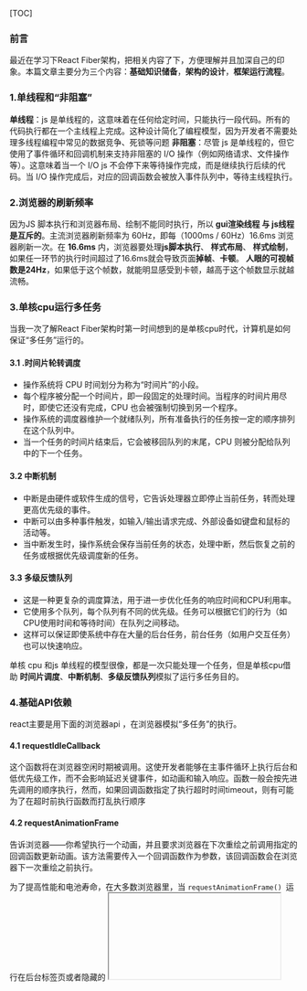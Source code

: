 [TOC]

### 前言

最近在学习下React Fiber架构，把相关内容了下，方便理解并且加深自己的印象。本篇文章主要分为三个内容：**基础知识储备**，**架构的设计**，**框架运行流程**。

### 1.单线程和“非阻塞”

**单线程**：js 是单线程的，这意味着在任何给定时间，只能执行一段代码。所有的代码执行都在一个主线程上完成。这种设计简化了编程模型，因为开发者不需要处理多线程编程中常见的数据竞争、死锁等问题
**非阻塞**：尽管 js 是单线程的，但它使用了事件循环和回调机制来支持非阻塞的 I/O 操作（例如网络请求、文件操作等）。这意味着当一个 I/O js 不会停下来等待操作完成，而是继续执行后续的代码。当 I/O 操作完成后，对应的回调函数会被放入事件队列中，等待主线程执行。

### 2.浏览器的刷新频率
因为JS 脚本执行和浏览器布局、绘制不能同时执行，所以 **gui渲染线程 与 js线程 是互斥的**。主流浏览器刷新频率为 60Hz，即每（1000ms / 60Hz）16.6ms 浏览器刷新一次。在 **16.6ms** 内，浏览器要处理**js脚本执行**、 **样式布局**、 **样式绘制**，如果任一环节的执行时间超过了16.6ms就会导致页面**掉帧**、**卡顿**。
**人眼的可视帧数是24Hz**，如果低于这个帧数，就能明显感受到卡顿，越高于这个帧数显示就越流畅。

### 3.单核cpu运行多任务

当我一次了解React Fiber架构时第一时间想到的是单核cpu时代，计算机是如何保证“多任务”运行的。

#### 3.1 .时间片轮转调度

  - 操作系统将 CPU 时间划分为称为“时间片”的小段。
  - 每个程序被分配一个时间片，即一段固定的处理时间。当程序的时间片用尽时，即使它还没有完成，CPU 也会被强制切换到另一个程序。
  - 操作系统的调度器维护一个就绪队列，所有准备执行的任务按一定的顺序排列在这个队列中。
  - 当一个任务的时间片结束后，它会被移回队列的末尾，CPU 则被分配给队列中的下一个任务。

#### 3.2 中断机制

  - 中断是由硬件或软件生成的信号，它告诉处理器立即停止当前任务，转而处理更高优先级的事件。
  - 中断可以由多种事件触发，如输入/输出请求完成、外部设备如键盘和鼠标的活动等。
  - 当中断发生时，操作系统会保存当前任务的状态，处理中断，然后恢复之前的任务或根据优先级调度新的任务。

#### 3.3 多级反馈队列

  - 这是一种更复杂的调度算法，用于进一步优化任务的响应时间和CPU利用率。
  - 它使用多个队列，每个队列有不同的优先级。任务可以根据它们的行为（如CPU使用时间和等待时间）在队列之间移动。
  - 这样可以保证即使系统中存在大量的后台任务，前台任务（如用户交互任务）也可以快速响应。

单核 cpu 和js 单线程的模型很像，都是一次只能处理一个任务，但是单核cpu借助 **时间片调度**、**中断机制**、**多级反馈队列**模拟了运行多任务目的。

### 4.基础API依赖

react主要是用下面的浏览器api ，在浏览器模拟“多任务”的执行。

#### 4.1 requestIdleCallback

这个函数将在浏览器空闲时期被调用。这使开发者能够在主事件循环上执行后台和低优先级工作，而不会影响延迟关键事件，如动画和输入响应。函数一般会按先进先调用的顺序执行，然而，如果回调函数指定了执行超时时间timeout，则有可能为了在超时前执行函数而打乱执行顺序

#### 4.2  requestAnimationFrame

告诉浏览器——你希望执行一个动画，并且要求浏览器在下次重绘之前调用指定的回调函数更新动画。该方法需要传入一个回调函数作为参数，该回调函数会在浏览器下一次重绘之前执行。

为了提高性能和电池寿命，在大多数浏览器里，当 `requestAnimationFrame() `运行在后台标签页或者隐藏的 <iframe> 里时，`requestAnimationFrame() `会被暂停调用以提升性能和电池寿命。

#### 4.3 MessageChannel

使用` MessageChannel() `构造函数来创建通讯信道。一旦创建，信道的两个端口即可通过 `MessageChannel.port1` 和 `MessageChannel.port2 `属性进行访问（都会返回 MessagePort 对象）。创建信道的应用程序使用 port1，在另一端的程序使用 port2——你向 port2 发送信息，然后携带 2 个参数（需要传递的消息，要传递所有权的对象，在这里是 port 自身）调用 window.postMessage 方法将端口信息传递到另一个浏览器上下文。

#### 4.5MessageChannel的执行时机

```javascript
main();
function main() {
    let channel = new MessageChannel();
    let port1 = channel.port1;
    let port2 = channel.port2;
    port1.onmessage = function(e){
        console.log("port1接收到数据：",e.data);
    }
    
    setTimeout(() => {
        console.log('我是setTimeout:0')
    }, 0)

    port2.postMessage("port2数据:main");
    new Promise((resolve, reject) => {
        console.log('我是微任务Promise')
        port2.postMessage("port2数据:Promise");
        resolve()
    }).then((data) => {
        console.log('我是微任务Promise.then')
    });
    console.log('主线程任务！！！')
}
```

在浏览器环境中调整上述代码中的顺序，看下面的执行结果：

![](https://cdn.jsdelivr.net/gh/zhiqiang21/img-map@master/Microsoft%20Edge%202024-06-10%2013.41.04.png)

**对比上图代码在浏览器环境中执行结果得出以下结论：**

1. **new  Promise()函数，是在主线程立即执行；**

2. **MessageChannel和setTimeout(fn, 0)类似，主线程执行结束后，如果有postMessage，立即执行。并且两者之前没有优先级关系，谁在前面就先执行谁**
3. **微任务then的执行优先级比MessageChannel和setTimeout(fn, 0)都要高；**

> 这里的Promise是浏览器的原生API，如果使用某些库可能执行顺序会有差异。因为库会考虑兼容性问题，使用settimeout(fn, 0)模拟微任务。

##### 浏览器兼容性

| 主流浏览器列表  | requestIdleCallback | requestAnimationFrame | MessageChannel |
| --------------- | ------------------- | --------------------- | -------------- |
| Chrome  android | 47                  | 25                    | 18             |
| Firefox android | 55                  | 23                    | 41             |
| Opera android   | 34                  | 14                    | 11             |
| Chrome          | 47                  | 24                    | 2              |
| Edge            | 79                  | 12                    | 12             |
| FireFox         | 55                  | 23                    | 41             |
| Safari          | ❌                   | 7                     | 5              |

因为浏览器兼容性问题，react主要使用**requestAnimationFrame**和**MessageChannel** 来模拟实现**requestIdleCallback**的功能，并且是用**settimeout**来实现降级策略。

### 5.如何模拟“闲时”调用

根据前置知识，**requestAnimationFrame（RAF）**可以在浏览器重绘前执行指定的回调函数。可以将优先级较高（显示、用户操作等）相关的任务用RAF回调执行，当一帧执行完之后如果还有剩余的空闲时间，就通过postmessage告知任务队列当前帧有空余时间可以执行低优先级的任务。



![react原理-闲时调用 (2)](https://cdn.jsdelivr.net/gh/zhiqiang21/img-map@master/202406101638018.jpg)

```javascript
// 模拟暂停任务
function sleep(duration){
    let now = Date.now();
    while(duration+now>Date.now()){
    }
}

// 一帧的时间 16.6ms
let activeTimeFrame = 1000/60;
// 一帧结束的时间戳
let deadFrameTime;
let pendingCallback;
let channel = new MessageChannel();
// 当前帧剩余的时间
let timeRemaining = ()=>deadFrameTime - performance.now();
channel.port2.onmessage = function(){
    console.log("接收到port1 返回的消息");
    let currentTime = performance.now();
    let didTimeOut = deadFrameTime <= currentTime;
    if(didTimeOut||timeRemaining()>0){
        if(pendingCallback){
            pendingCallback({didTimeOut,timeRemaining})
        }
    }
}
// 模拟requestIdlCallback
window.requestIdleCallback = function(callback,option){
    window.requestAnimationFrame((rafTime)=>{
        console.log(rafTime);
        // 这里是计算，当前帧结束的时间
        deadFrameTime = rafTime + activeTimeFrame;
        pendingCallback = callback;
        channel.port1.postMessage("hello");
    })
}
let works = [
    ()=>{
        console.log("任务1")
        sleep(20);
    }, ()=>{
        console.log("任务2")
        sleep(20);
    },()=>{
        sleep(20);
        console.log("任务3")
    },()=>{
        sleep(20);
        console.log("任务4")
    },()=>{
        sleep(20);
        console.log("任务5")
    },
]
function progress(dealine){
    console.log("剩下多少空闲的时间：",dealine.timeRemaining());
    if(dealine.timeRemaining()>0&&works.length>0){
        performUnitOfWork();
    }
    if(works.length>0){
        window.requestIdleCallback(progress);
    }
}
function performUnitOfWork(){
    let work = works.shift();
    work();
}
window.requestIdleCallback(progress);
```

### 6.扩展知识

#### 进程

进程是操作系统分配资源和调度的基本单位。一个进程包含了运行程序所需的代码和数据资源，以及执行的上下文。进程间相互独立，拥有各自独立的地址空间，一个进程无法直接访问另一个进程的资源和数据。

#### 线程

线程是进程内的一个执行流程，是 CPU 调度和执行的最小单位。一个进程可以包含多个线程，它们共享该进程的资源（如内存空间）。线程之间的通信和数据共享比进程间更简单、效率更高，但这也意味着线程之间的同步非常重要，以避免数据竞争和不一致。协程

#### 协程

协程是一种用户态的轻量级"线程"，它的调度完全由用户控制，不需要操作系统介入。协程提供了非常高效的异步编程模型，能在等待操作（如 I/O）完成时挂起当前协程，并恢复其他协程的执行，从而提高程序的整体效率和响应性。

#### 纤程

纤程是一种比线程更轻量级的协作单元，它与协程类似，通常用于特定的程序库中实现。纤程的调度也是用户级的，允许开发者控制何时进行任务切换，适用于需要高度控制并发操作的场景。











